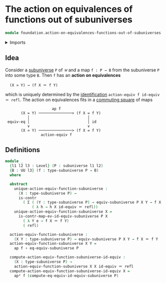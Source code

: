 # The action on equivalences of functions out of subuniverses

```agda
module foundation.action-on-equivalences-functions-out-of-subuniverses where
```

<details><summary>Imports</summary>

```agda
open import foundation.action-on-higher-identifications-functions
open import foundation.action-on-identifications-functions
open import foundation.dependent-pair-types
open import foundation.equivalence-induction
open import foundation.subuniverses
open import foundation.universe-levels

open import foundation-core.contractible-types
open import foundation-core.equivalences
open import foundation-core.function-types
open import foundation-core.identity-types
```

</details>

## Idea

Consider a [subuniverse](foundation.subuniverses.md) `P` of `𝒰` and a map
`f : P → B` from the subuniverse `P` into some type `B`. Then `f` has an
**action on equivalences**

```text
  (X ≃ Y) → (f X ＝ f Y)
```

which is uniquely determined by the
[identification](foundation-core.identity-types.md)
`action-equiv f id-equiv ＝ refl`. The action on equivalences fits in a
[commuting square](foundation.commuting-squares-of-maps.md) of maps

```text
                     ap f
       (X = Y) ───────────────> (f X = f Y)
          │                          │
 equiv-eq │                          │ id
          ∨                          ∨
       (X ≃ Y) ───────────────> (f X = f Y)
                action-equiv f
```

## Definitions

```agda
module _
  {l1 l2 l3 : Level} (P : subuniverse l1 l2)
  {B : UU l3} (f : type-subuniverse P → B)
  where

  abstract
    unique-action-equiv-function-subuniverse :
      (X : type-subuniverse P) →
      is-contr
        ( Σ ( (Y : type-subuniverse P) → equiv-subuniverse P X Y → f X ＝ f Y)
            ( λ h → h X id-equiv ＝ refl))
    unique-action-equiv-function-subuniverse X =
      is-contr-map-ev-id-equiv-subuniverse P X
        ( λ Y e → f X ＝ f Y)
        ( refl)

  action-equiv-function-subuniverse :
    (X Y : type-subuniverse P) → equiv-subuniverse P X Y → f X ＝ f Y
  action-equiv-function-subuniverse X Y =
    ap f ∘ eq-equiv-subuniverse P

  compute-action-equiv-function-subuniverse-id-equiv :
    (X : type-subuniverse P) →
    action-equiv-function-subuniverse X X id-equiv ＝ refl
  compute-action-equiv-function-subuniverse-id-equiv X =
    ap² f (compute-eq-equiv-id-equiv-subuniverse P)
```
